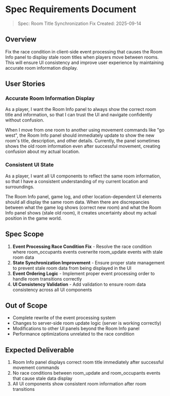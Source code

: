 # Spec Requirements Document

> Spec: Room Title Synchronization Fix
> Created: 2025-09-14

## Overview

Fix the race condition in client-side event processing that causes the Room Info panel to display stale room titles when players move between rooms. This will ensure UI consistency and improve user experience by maintaining accurate room information display.

## User Stories

### Accurate Room Information Display

As a player, I want the Room Info panel to always show the correct room title and information, so that I can trust the UI and navigate confidently without confusion.

When I move from one room to another using movement commands like "go west", the Room Info panel should immediately update to show the new room's title, description, and other details. Currently, the panel sometimes shows the old room information even after successful movement, creating confusion about my actual location.

### Consistent UI State

As a player, I want all UI components to reflect the same room information, so that I have a consistent understanding of my current location and surroundings.

The Room Info panel, game log, and other location-dependent UI elements should all display the same room data. When there are discrepancies between what the game log shows (correct new room) and what the Room Info panel shows (stale old room), it creates uncertainty about my actual position in the game world.

## Spec Scope

1. **Event Processing Race Condition Fix** - Resolve the race condition where room_occupants events overwrite room_update events with stale room data
2. **State Synchronization Improvement** - Ensure proper state management to prevent stale room data from being displayed in the UI
3. **Event Ordering Logic** - Implement proper event processing order to handle room transitions correctly
4. **UI Consistency Validation** - Add validation to ensure room data consistency across all UI components

## Out of Scope

- Complete rewrite of the event processing system
- Changes to server-side room update logic (server is working correctly)
- Modifications to other UI panels beyond the Room Info panel
- Performance optimizations unrelated to the race condition

## Expected Deliverable

1. Room Info panel displays correct room title immediately after successful movement commands
2. No race conditions between room_update and room_occupants events that cause stale data display
3. All UI components show consistent room information after room transitions
